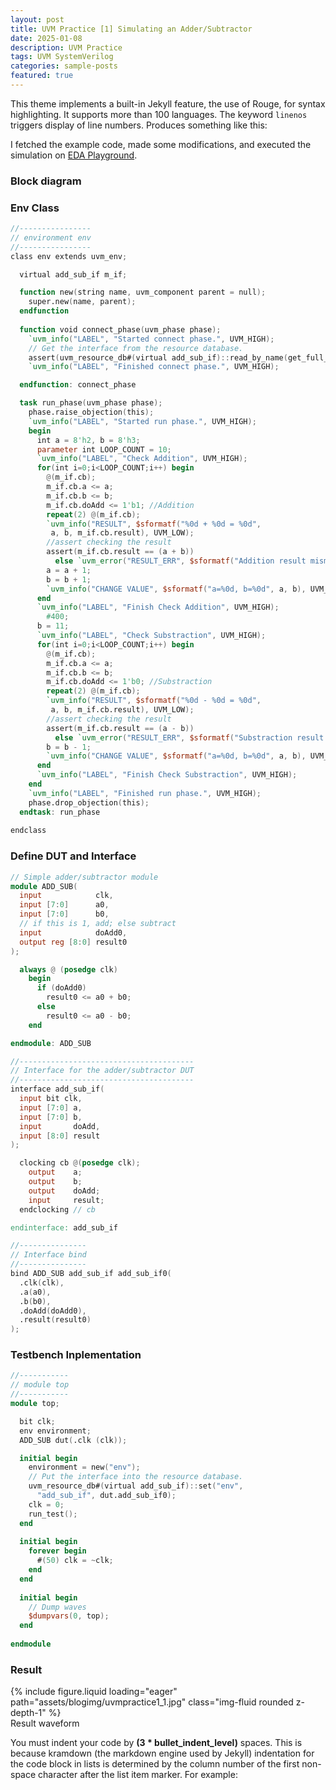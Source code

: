 ```yaml
---
layout: post
title: UVM Practice [1] Simulating an Adder/Subtractor
date: 2025-01-08
description: UVM Practice
tags: UVM SystemVerilog
categories: sample-posts
featured: true
---
```



This theme implements a built-in Jekyll feature, the use of Rouge, for syntax highlighting.
It supports more than 100 languages.
The keyword `linenos` triggers display of line numbers.
Produces something like this:

I fetched the example code, made some modifications, and executed the simulation on [EDA Playground](https://edaplayground.com).

### Block diagram



### Env Class

```verilog
//----------------
// environment env
//----------------
class env extends uvm_env;

  virtual add_sub_if m_if;

  function new(string name, uvm_component parent = null);
    super.new(name, parent);
  endfunction
  
  function void connect_phase(uvm_phase phase);
    `uvm_info("LABEL", "Started connect phase.", UVM_HIGH);
    // Get the interface from the resource database.
    assert(uvm_resource_db#(virtual add_sub_if)::read_by_name(get_full_name(), "add_sub_if", m_if));
    `uvm_info("LABEL", "Finished connect phase.", UVM_HIGH);

  endfunction: connect_phase

  task run_phase(uvm_phase phase);
    phase.raise_objection(this);
    `uvm_info("LABEL", "Started run phase.", UVM_HIGH);
    begin
      int a = 8'h2, b = 8'h3;
      parameter int LOOP_COUNT = 10;
      `uvm_info("LABEL", "Check Addition", UVM_HIGH);
      for(int i=0;i<LOOP_COUNT;i++) begin
        @(m_if.cb);
        m_if.cb.a <= a;
        m_if.cb.b <= b;
        m_if.cb.doAdd <= 1'b1; //Addition
        repeat(2) @(m_if.cb);
        `uvm_info("RESULT", $sformatf("%0d + %0d = %0d", 
         a, b, m_if.cb.result), UVM_LOW);
        //assert checking the result
        assert(m_if.cb.result == (a + b))
          else `uvm_error("RESULT_ERR", $sformatf("Addition result mismatch! a=%0d b=%0d result=%0d, not %0d", a, b, m_if.cb.result, (a + b)));
        a = a + 1;
        b = b + 1;
        `uvm_info("CHANGE VALUE", $sformatf("a=%0d, b=%0d", a, b), UVM_LOW);
      end
      `uvm_info("LABEL", "Finish Check Addition", UVM_HIGH);      
	    #400;
      b = 11;
      `uvm_info("LABEL", "Check Substraction", UVM_HIGH);
      for(int i=0;i<LOOP_COUNT;i++) begin
        @(m_if.cb);
        m_if.cb.a <= a;
        m_if.cb.b <= b;
        m_if.cb.doAdd <= 1'b0; //Substraction
        repeat(2) @(m_if.cb);
        `uvm_info("RESULT", $sformatf("%0d - %0d = %0d", 
         a, b, m_if.cb.result), UVM_LOW);
        //assert checking the result
        assert(m_if.cb.result == (a - b))
          else `uvm_error("RESULT_ERR", $sformatf("Substraction result mismatch! a=%0d b=%0d result=%0d, not %0d", a, b, m_if.cb.result, (a - b)));
        b = b - 1;
        `uvm_info("CHANGE VALUE", $sformatf("a=%0d, b=%0d", a, b), UVM_LOW);
      end
      `uvm_info("LABEL", "Finish Check Substraction", UVM_HIGH);
    end
    `uvm_info("LABEL", "Finished run phase.", UVM_HIGH);
    phase.drop_objection(this);
  endtask: run_phase
  
endclass
```

### Define DUT and Interface

```verilog
// Simple adder/subtractor module
module ADD_SUB(
  input            clk,
  input [7:0]      a0,
  input [7:0]      b0,
  // if this is 1, add; else subtract
  input            doAdd0,
  output reg [8:0] result0
);

  always @ (posedge clk)
    begin
      if (doAdd0)
        result0 <= a0 + b0;
      else
        result0 <= a0 - b0;
    end

endmodule: ADD_SUB

//---------------------------------------
// Interface for the adder/subtractor DUT
//---------------------------------------
interface add_sub_if(
  input bit clk,
  input [7:0] a,
  input [7:0] b,
  input       doAdd,
  input [8:0] result
);

  clocking cb @(posedge clk);
    output    a;
    output    b;
    output    doAdd;
    input     result;
  endclocking // cb

endinterface: add_sub_if

//---------------
// Interface bind
//---------------
bind ADD_SUB add_sub_if add_sub_if0(
  .clk(clk),
  .a(a0),
  .b(b0),
  .doAdd(doAdd0),
  .result(result0)
);
```

### Testbench Inplementation

```verilog
//-----------
// module top
//-----------
module top;

  bit clk;
  env environment;
  ADD_SUB dut(.clk (clk));

  initial begin
    environment = new("env");
    // Put the interface into the resource database.
    uvm_resource_db#(virtual add_sub_if)::set("env",
      "add_sub_if", dut.add_sub_if0);
    clk = 0;
    run_test();
  end
  
  initial begin
    forever begin
      #(50) clk = ~clk;
    end
  end
  
  initial begin
    // Dump waves
    $dumpvars(0, top);
  end
  
endmodule
```

### Result

<div class="row mt-3">
    <div class="col-sm mt-3 mt-md-0">
        {% include figure.liquid loading="eager" path="assets/blogimg/uvmpractice1_1.jpg" class="img-fluid rounded z-depth-1" %}
    </div>
</div>
<div class="caption">
    Result waveform
</div>



You must indent your code by **(3 \* bullet_indent_level)** spaces. This is because kramdown (the markdown engine used by Jekyll) indentation for the code block in lists is determined by the column number of the first non-space character after the list item marker. For example:

